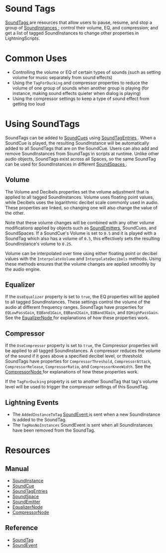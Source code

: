 # Sound Tags
[ SoundTags ](https://plasmaengine.github.io/PlasmaDocs/Plasma1/C++/code_reference/class_reference/soundtag.md) are resources that allow users to pause, resume, and stop a group of [SoundInstances ](https://plasmaengine.github.io/PlasmaDocs/Plasma1/Editor/audio/soundinstance.md); control their volume, EQ, and compression; and get a list of tagged SoundInstances to change other properties in LightningScripts. 

# Common Uses

- Controlling the volume or EQ of certain types of sounds (such as setting volume for music separately from sound effects)
- Using the `TagForDucking` and compressor properties to reduce the volume of one group of sounds when another group is playing (for instance, making sound effects quieter when dialog is playing)
- Using the compressor settings to keep a type of sound effect from getting too loud

# Using SoundTags

SoundTags can be added to [SoundCues](https://plasmaengine.github.io/PlasmaDocs/Plasma1/Editor/audio/soundcue.md) using [SoundTagEntries ](https://plasmaengine.github.io/PlasmaDocs/Plasma1/Editor/audio/soundcue.md#soundtagentries). When a SoundCue is played, the resulting SoundInstance will be automatically added to all SoundTags that are on the SoundCue. Users can also add and remove SoundInstances from SoundTags in scripts at runtime. Unlike other audio objects, SoundTags exist across all Spaces, so the same SoundTag can be used for SoundInstances in different [SoundSpaces ](https://plasmaengine.github.io/PlasmaDocs/Plasma1/Editor/audio/soundspace.md). 

## Volume 

The Volume  and Decibels  properties set the volume adjustment that is applied to all tagged SoundInstances. Volume  uses floating point values, while Decibels  uses the logarithmic decibel scale commonly used in audio. These properties are linked, so changing one will also change the value of the other.

Note that these volume changes will be combined with any other volume modifications applied by objects such as [SoundEmitters](https://plasmaengine.github.io/PlasmaDocs/Plasma1/Editor/audio/soundemitter.md), SoundCues, and SoundSpaces. If a SoundCue's Volume  is set to `0.5` and it is played with a SoundTag which also has a volume of `0.5`, this effectively sets the resulting SoundInstance's volume to `0.25`.

Volume can be interpolated over time using either floating point or decibel values with the `InterpolateVolume` and `InterpolateDecibels` methods. Using these methods ensures that the volume changes are applied smoothly by the audio engine.

## Equalizer

If the `UseEqualizer` property is set to `true`, the EQ properties will be applied to all tagged SoundInstances. These settings control the volume of the audio at different frequency ranges. SoundTags have properties for `EQLowPassGain`, `EQBand1Gain`, `EQBand2Gain`, `EQBand3Gain`, and `EQHighPassGain`. See the [EqualizerNode ](https://plasmaengine.github.io/PlasmaDocs/Plasma1/Editor/audio/soundnode/equalizernode.md) for explanations of how these properties work.

## Compressor

If the `UseCompressor` property is set to `true`, the Compressor properties will be applied to all tagged SoundInstances. A compressor reduces the volume of the sound if it goes above a specified decibel level, or threshold. SoundTags have properties for `CompressorThreshold`, `CompressorAttack`, `CompressorRelease`, `CompressorRatio`, and `CompressorKneeWidth`. See the [CompressorNode ](https://plasmaengine.github.io/PlasmaDocs/Plasma1/Editor/audio/soundnode/compressornode.md) for explanations of how these properties work.

If the `TagForDucking` property is set to another SoundTag that tag's volume level will be used to trigger the compressor settings of this SoundTag.

## Lightning Events

- The `AddedInstanceToTag` [ SoundEvent ](https://plasmaengine.github.io/PlasmaDocs/Plasma1/C++/code_reference/class_reference/soundevent.md) is sent when a new SoundInstance is added to the SoundTag.
- The `TagHasNoInstances` SoundEvent is sent when all SoundInstances have been removed from the SoundTag.

# Resources

## Manual
- [SoundInstance ](https://plasmaengine.github.io/PlasmaDocs/Plasma1/Editor/audio/soundinstance.md)
- [SoundCue ](https://plasmaengine.github.io/PlasmaDocs/Plasma1/Editor/audio/soundcue.md)
- [SoundTagEntries ](https://plasmaengine.github.io/PlasmaDocs/Plasma1/Editor/audio/soundcue.md#soundtagentries)
- [SoundSpace ](https://plasmaengine.github.io/PlasmaDocs/Plasma1/Editor/audio/soundspace.md)
- [SoundEmitter ](https://plasmaengine.github.io/PlasmaDocs/Plasma1/Editor/audio/soundemitter.md)
- [EqualizerNode ](https://plasmaengine.github.io/PlasmaDocs/Plasma1/Editor/audio/soundnode/equalizernode.md)
- [CompressorNode ](https://plasmaengine.github.io/PlasmaDocs/Plasma1/Editor/audio/soundnode/compressornode.md)

## Reference
- [ SoundTag ](https://plasmaengine.github.io/PlasmaDocs/Plasma1/C++/code_reference/class_reference/soundtag.md)
- [ SoundEvent ](https://plasmaengine.github.io/PlasmaDocs/Plasma1/C++/code_reference/class_reference/soundevent.md) 

 